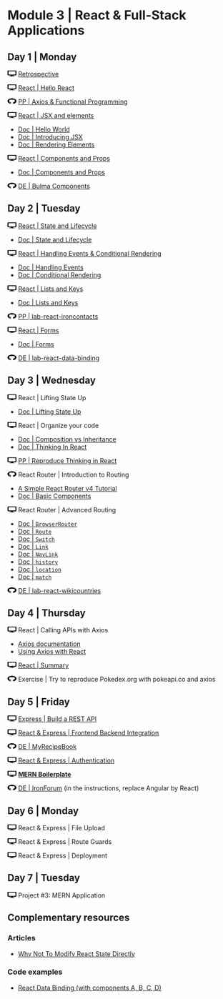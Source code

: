 # Module 3 | React & Full-Stack Applications

<!-- <img src="svg/github.svg" width="20" height="13" style="padding-bottom:4px;vertical-align:middle" />  -->

## Day 1 | Monday

<img src="svg/desktop.svg" width="20" height="13" /> [Retrospective](http://learn.ironhack.com/#/learning_unit/2481)


<img src="svg/desktop.svg" width="20" height="13" /> [React | Hello React](lessons/1-2-react-hello-react.md)


<img src="svg/github.svg" width="20" height="13" /> [PP | Axios & Functional Programming](labs/lab-axios-functional-programming/)


<img src="svg/desktop.svg" width="20" height="13" /> [React | JSX and elements](lessons/1-3-react-jsx-and-rendering-elements.md)
  - [Doc | Hello World](https://reactjs.org/docs/hello-world.html) <!-- 2% -->
  - [Doc | Introducing JSX](https://reactjs.org/docs/introducing-jsx.html) <!-- 7% -->
  - [Doc | Rendering Elements](https://reactjs.org/docs/rendering-elements.html) <!-- 5% -->


<img src="svg/desktop.svg" width="20" height="13" /> [React | Components and Props](lessons/1-4-react-components-and-props.md)
  - [Doc | Components and Props](https://reactjs.org/docs/components-and-props.html) <!-- 9% -->


<img src="svg/github.svg" width="20" height="13" /> [DE | Bulma Components](labs/lab-react-bulma-components/)



<!-- 
Retrospective
TypeScript 
PP | Typescript - Basic Exercises
Angular | Hello Angular 2
Angular | Components
DE | Angular | Introduction
-->

## Day 2 | Tuesday

<img src="svg/desktop.svg" width="20" height="13" /> [React | State and Lifecycle](lessons/2-1-react-state-and-lifecycle.md)
  - [Doc | State and Lifecycle](https://reactjs.org/docs/state-and-lifecycle.html) <!-- 15% -->


<img src="svg/desktop.svg" width="20" height="13" /> [React | Handling Events & Conditional Rendering](lessons/2-2-react-handling-events-and-conditional-rendering.md)
  - [Doc | Handling Events](https://reactjs.org/docs/handling-events.html) <!-- 6% -->
  - [Doc | Conditional Rendering](https://reactjs.org/docs/conditional-rendering.html) <!-- 8% -->


<img src="svg/desktop.svg" width="20" height="13" /> [React | Lists and Keys](lessons/2-3-react-list-and-keys.md)
  - [Doc | Lists and Keys](https://reactjs.org/docs/lists-and-keys.html) <!-- 10% -->


<img src="svg/github.svg" width="20" height="13" /> [PP | lab-react-ironcontacts](labs/lab-react-ironcontacts/)


<img src="svg/desktop.svg" width="20" height="13" /> [React | Forms](lessons/2-4-react-forms.md)
  - [Doc | Forms](https://reactjs.org/docs/forms.html) <!-- 10% -->


<img src="svg/github.svg" width="20" height="13" /> [DE | lab-react-data-binding](labs/lab-react-data-binding/)

<!-- 
Angular | Modules and NgModule
Angular | Databinding
PP | IronContacts
Angular | Pipes
Angular | Directives
DE | IronNutrition
-->

## Day 3 | Wednesday


<img src="svg/desktop.svg" width="20" height="13" /> React | Lifting State Up
  - [Doc | Lifting State Up](https://reactjs.org/docs/lifting-state-up.html) <!-- 13% -->


<img src="svg/desktop.svg" width="20" height="13" />  React | Organize your code
  - [Doc | Composition vs Inheritance](https://reactjs.org/docs/composition-vs-inheritance.html) <!-- 6% -->
  - [Doc | Thinking In React](https://reactjs.org/docs/thinking-in-react.html) <!-- 10% -->


<img src="svg/desktop.svg" width="20" height="13" />  [PP | Reproduce Thinking in React](https://reactjs.org/docs/thinking-in-react.html)


<img src="svg/github.svg" width="20" height="13" /> React Router | Introduction to Routing
  - [A Simple React Router v4 Tutorial](https://medium.com/@pshrmn/a-simple-react-router-v4-tutorial-7f23ff27adf)
  - [Doc | Basic Components](https://reacttraining.com/react-router/web/guides/basic-components)


<img src="svg/desktop.svg" width="20" height="13" />  React Router | Advanced Routing
  - [Doc | `BrowserRouter`](https://reacttraining.com/react-router/web/api/BrowserRouter)
  - [Doc | `Route`](https://reacttraining.com/react-router/web/api/Route)
  - [Doc | `Switch`](https://reacttraining.com/react-router/web/api/Switch)
  - [Doc | `Link`](https://reacttraining.com/react-router/web/api/Link)
  - [Doc | `NavLink`](https://reacttraining.com/react-router/web/api/NavLink)
  - [Doc | `history`](https://reacttraining.com/react-router/web/api/history)
  - [Doc | `location`](https://reacttraining.com/react-router/web/api/location)
  - [Doc | `match`](https://reacttraining.com/react-router/web/api/match)


<img src="svg/github.svg" width="20" height="13" /> [DE | lab-react-wikicountries](labs/lab-react-wiki-countries)

<!-- 
Angular | Forms
Angular | Component To Component Communication
PP | Access Control 
Angular | Routing
Angular | Services
DE | Cinema Billboard
-->

## Day 4 | Thursday

<img src="svg/desktop.svg" width="20" height="13" /> React | Calling APIs with Axios
  - [Axios documentation](https://github.com/axios/axios)
  - [Using Axios with React](https://alligator.io/react/axios-react/)


<img src="svg/desktop.svg" width="20" height="13" /> [React | Summary](summary.md)


<img src="svg/github.svg" width="20" height="13" />  Exercise | Try to reproduce Pokedex.org with pokeapi.co and axios



<!-- 
Angular | Advanced Routing
Angular | HTTP
PP | Simple Journal
Angular | REST API Express
Angular | Backend / Frontend integration
DE | MyRecipeBook
 -->

## Day 5 | Friday


<img src="svg/desktop.svg" width="20" height="13" /> [Express | Build a REST API]((http://learn.ironhack.com/#/learning_unit/2507))


<img src="svg/desktop.svg" width="20" height="13" /> [React & Express | Frontend Backend Integration](lessons/5-2-react-express-integration.md)


<img src="svg/github.svg" width="20" height="13" />  [DE | MyRecipeBook](labs/lab-react-express-recipes/README.md) 



<img src="svg/desktop.svg" width="20" height="13" /> [React & Express | Authentication](https://github.com/ta-web-paris/auth-jwt-lab)


<img src="svg/desktop.svg" width="20" height="13" /> [**MERN Boilerplate**](https://github.com/mc100s/mern-boilerplate)


<img src="svg/github.svg" width="20" height="13" /> [DE | IronForum](https://github.com/ironhack-labs/lab-angular-forum) (in the instructions, replace Angular by React)


<!-- 
Authentication
File Upload
PP | Secrets
Route Guards
Deployment
DE | IronForum
 -->

## Day 6 | Monday



<img src="svg/desktop.svg" width="20" height="13" /> React & Express | File Upload


<img src="svg/desktop.svg" width="20" height="13" /> React & Express | Route Guards


<img src="svg/desktop.svg" width="20" height="13" /> React & Express | Deployment

<!-- 
Irontrello | Project Introduction
Irontrello | Backend Architecture
Irontrello | Angular Architecture
Irontrello | Dragula, Splash Screen, and Integration
Project #3: MEAN Application
-->

## Day 7 | Tuesday

<img src="svg/desktop.svg" width="20" height="13" /> Project #3: MERN Application


## Complementary resources

### Articles
- [Why Not To Modify React State Directly](https://daveceddia.com/why-not-modify-react-state-directly/)

### Code examples
- [React Data Binding (with components A, B, C, D)](https://codesandbox.io/s/p7y3jk8pq0)